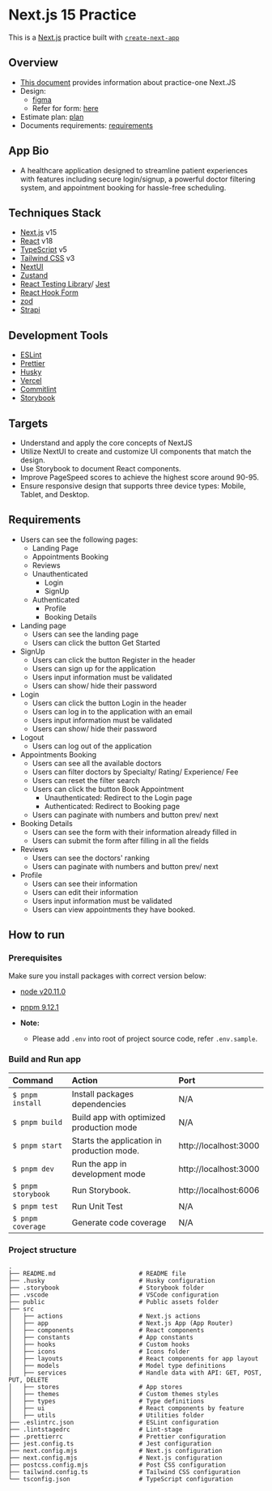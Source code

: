 # Next.js 15 Practice

This is a [Next.js](https://nextjs.org/) practice built with [`create-next-app`](https://github.com/vercel/next.js/tree/canary/packages/create-next-app)

## Overview

- [This document](https://docs.google.com/document/d/1Pxz4i7bTHWRCa8x4zCorF9HUxJ1WicLndIJNAgCOJRQ/edit?tab=t.0) provides information about practice-one Next.JS
- Design:
  - [figma](<https://www.figma.com/design/fm7G2jYC6DfCX93wk8Zi3z/CareMate-(Community)?node-id=0-1&node-type=canvas&t=wkw1y108oira6rwi-0>)
  - Refer for form: [here](https://www.jotform.com/build/243378581809469?s=templates&salesforceTemplate=1)
- Estimate plan: [plan](https://docs.google.com/document/d/1Fx6D8fAdXLi-Vx2lW_XB7YPDIJDqMw0JrMsXwTFxZok/edit?tab=t.0#heading=h.cv6kvnd7rylc)
- Documents requirements: [requirements](https://docs.google.com/document/d/1PReqvuwG4ZWFjPevnZNuFKKSSJQQOcxQZx_N64HAWfc/edit?tab=t.0)

## App Bio

- A healthcare application designed to streamline patient experiences with features including secure login/signup, a powerful doctor filtering system, and appointment booking for hassle-free scheduling.

## Techniques Stack

- [Next.js](https://nextjs.org/) v15
- [React](https://react.dev/) v18
- [TypeScript](https://www.typescriptlang.org/) v5
- [Tailwind CSS](https://tailwindcss.com/) v3
- [NextUI](https://nextui.org/)
- [Zustand](https://zustand.docs.pmnd.rs/getting-started/introduction)
- [React Testing Library](https://testing-library.com/docs/react-testing-library/intro/)/ [Jest](https://jestjs.io/)
- [React Hook Form](https://react-hook-form.com/)
- [zod](https://zod.dev/)
- [Strapi](https://strapi.io/)

## Development Tools

- [ESLint](https://eslint.org/)
- [Prettier](https://prettier.io/)
- [Husky](https://github.com/typicode/husky)
- [Vercel](https://vercel.com)
- [Commitlint](https://commitlint.js.org/#/)
- [Storybook](https://storybook.js.org/)

## Targets

- Understand and apply the core concepts of NextJS
- Utilize NextUI to create and customize UI components that match the design.
- Use Storybook to document React components.
- Improve PageSpeed scores to achieve the highest score around 90-95.
- Ensure responsive design that supports three device types: Mobile, Tablet, and Desktop.

## Requirements

- Users can see the following pages:
  - Landing Page
  - Appointments Booking
  - Reviews
  - Unauthenticated
    - Login
    - SignUp
  - Authenticated
    - Profile
    - Booking Details
- Landing page
  - Users can see the landing page
  - Users can click the button Get Started
- SignUp
  - Users can click the button Register in the header
  - Users can sign up for the application
  - Users input information must be validated
  - Users can show/ hide their password
- Login
  - Users can click the button Login in the header
  - Users can log in to the application with an email
  - Users input information must be validated
  - Users can show/ hide their password
- Logout
  - Users can log out of the application
- Appointments Booking
  - Users can see all the available doctors
  - Users can filter doctors by Specialty/ Rating/ Experience/ Fee
  - Users can reset the filter search
  - Users can click the button Book Appointment
    - Unauthenticated: Redirect to the Login page
    - Authenticated: Redirect to Booking page
  - Users can paginate with numbers and button prev/ next
- Booking Details
  - Users can see the form with their information already filled in
  - Users can submit the form after filling in all the fields
- Reviews
  - Users can see the doctors' ranking
  - Users can paginate with numbers and button prev/ next
- Profile
  - Users can see their information
  - Users can edit their information
  - Users input information must be validated
  - Users can view appointments they have booked.

## How to run

### Prerequisites

Make sure you install packages with correct version below:

- [node v20.11.0](https://nodejs.org/en/download/package-manager)
- [pnpm 9.12.1](https://pnpm.io/installation)

- **Note:**
  - Please add `.env` into root of project source code, refer `.env.sample`.

### Build and Run app

| Command            | Action                                     | Port                  |
| :----------------- | :----------------------------------------- | :-------------------- |
| `$ pnpm install`   | Install packages dependencies              | N/A                   |
| `$ pnpm build`     | Build app with optimized production mode   | N/A                   |
| `$ pnpm start`     | Starts the application in production mode. | http://localhost:3000 |
| `$ pnpm dev`       | Run the app in development mode            | http://localhost:3000 |
| `$ pnpm storybook` | Run Storybook.                             | http://localhost:6006 |
| `$ pnpm test`      | Run Unit Test                              | N/A                   |
| `$ pnpm coverage`  | Generate code coverage                     | N/A                   |

### Project structure

```shell
.
├── README.md                       # README file
├── .husky                          # Husky configuration
├── .storybook                      # Storybook folder
├── .vscode                         # VSCode configuration
├── public                          # Public assets folder
├── src
│   ├── actions                     # Next.js actions
│   ├── app                         # Next.js App (App Router)
│   ├── components                  # React components
│   ├── constants                   # App constants
│   ├── hooks                       # Custom hooks
│   ├── icons                       # Icons folder
│   ├── layouts                     # React components for app layout
│   ├── models                      # Model type definitions
│   ├── services                    # Handle data with API: GET, POST, PUT, DELETE
│   ├── stores                      # App stores
│   ├── themes                      # Custom themes styles
│   ├── types                       # Type definitions
│   ├── ui                          # React components by feature
│   ├── utils                       # Utilities folder
├── .eslintrc.json                  # ESLint configuration
├── .lintstagedrc                   # Lint-stage
├── .prettierrc                     # Prettier configuration
├── jest.config.ts                  # Jest configuration
├── next.config.mjs                 # Next.js configuration
├── next.config.mjs                 # Next.js configuration
├── postcss.config.mjs              # Post CSS configuration
├── tailwind.config.ts              # Tailwind CSS configuration
└── tsconfig.json                   # TypeScript configuration
```
